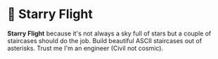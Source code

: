 # 🌌 Starry Flight

**Starry Flight** because it's not always a sky full of stars but a couple of staircases should do the job. Build beautiful ASCII staircases out of asterisks. Trust me I'm an engineer (Civil not cosmic).
